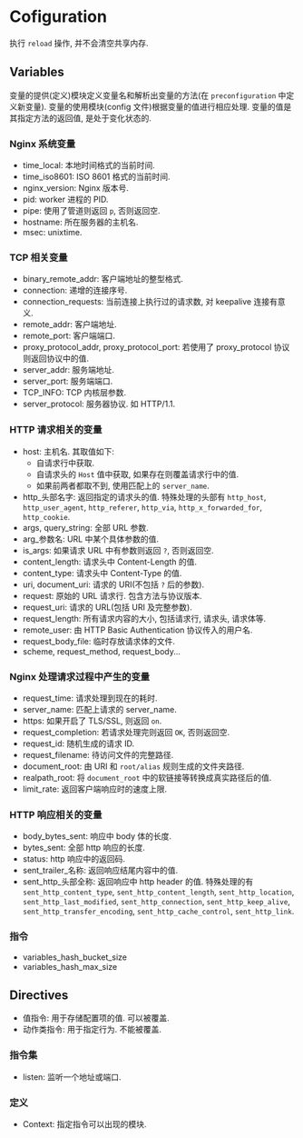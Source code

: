 # Cofiguration

执行 `reload` 操作, 并不会清空共享内存.

## Variables
变量的提供(定义)模块定义变量名和解析出变量的方法(在 `preconfiguration` 中定义新变量).
变量的使用模块(config 文件)根据变量的值进行相应处理. 变量的值是其指定方法的返回值, 是处于变化状态的.

### Nginx 系统变量
* time_local: 本地时间格式的当前时间.
* time_iso8601: ISO 8601 格式的当前时间.
* nginx_version: Nginx 版本号.
* pid: worker 进程的 PID.
* pipe: 使用了管道则返回 `p`, 否则返回空.
* hostname: 所在服务器的主机名.
* msec: unixtime.

### TCP 相关变量
* binary_remote_addr: 客户端地址的整型格式.
* connection: 递增的连接序号.
* connection_requests: 当前连接上执行过的请求数, 对 keepalive 连接有意义.
* remote_addr: 客户端地址.
* remote_port: 客户端端口.
* proxy_protocol_addr, proxy_protocol_port: 若使用了 proxy_protocol 协议则返回协议中的值.
* server_addr: 服务端地址.
* server_port: 服务端端口.
* TCP_INFO: TCP 内核层参数.
* server_protocol: 服务器协议. 如 HTTP/1.1.

### HTTP 请求相关的变量
* host: 主机名. 其取值如下:
    * 自请求行中获取.
    * 自请求头的 `Host` 值中获取, 如果存在则覆盖请求行中的值.
    * 如果前两者都取不到, 使用匹配上的 `server_name`.
* http_头部名字: 返回指定的请求头的值. 特殊处理的头部有 `http_host`, `http_user_agent`, `http_referer`, `http_via`, `http_x_forwarded_for`, `http_cookie`. 
* args, query_string: 全部 URL 参数.
* arg_参数名: URL 中某个具体参数的值.
* is_args: 如果请求 URL 中有参数则返回 `?`, 否则返回空.
* content_length: 请求头中 Content-Length 的值.
* content_type: 请求头中 Content-Type 的值.
* uri, document_uri: 请求的 URI(不包括 `?` 后的参数).
* request: 原始的 URL 请求行. 包含方法与协议版本.
* request_uri: 请求的 URL(包括 URI 及完整参数).
* request_length: 所有请求内容的大小, 包括请求行, 请求头, 请求体等.
* remote_user: 由 HTTP Basic Authentication 协议传入的用户名.
* request_body_file: 临时存放请求体的文件.
* scheme, request_method, request_body...

### Nginx 处理请求过程中产生的变量
* request_time: 请求处理到现在的耗时.
* server_name: 匹配上请求的 server_name.
* https: 如果开启了 TLS/SSL, 则返回 `on`.
* request_completion: 若请求处理完则返回 `OK`, 否则返回空.
* request_id: 随机生成的请求 ID.
* request_filename: 待访问文件的完整路径.
* document_root: 由 URI 和 `root/alias` 规则生成的文件夹路径.
* realpath_root: 将 `document_root` 中的软链接等转换成真实路径后的值.
* limit_rate: 返回客户端响应时的速度上限.


### HTTP 响应相关的变量
* body_bytes_sent: 响应中 body 体的长度.
* bytes_sent: 全部 http 响应的长度.
* status: http 响应中的返回码.
* sent_trailer_名称: 返回响应结尾内容中的值.
* sent_http_头部全称: 返回响应中 http header 的值. 特殊处理的有 `sent_http_content_type`, `sent_http_content_length`, `sent_http_location`, `sent_http_last_modified`, `sent_http_connection`, `sent_http_keep_alive`, `sent_http_transfer_encoding`, `sent_http_cache_control`, `sent_http_link`.

### 指令
* variables_hash_bucket_size
* variables_hash_max_size


## Directives
* 值指令: 用于存储配置项的值. 可以被覆盖.
* 动作类指令: 用于指定行为. 不能被覆盖.

### 指令集
* listen: 监听一个地址或端口.

### 定义
* Context: 指定指令可以出现的模块.

